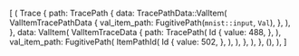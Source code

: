 [
    (
        Trace {
            path: TracePath {
                data: TracePathData::ValItem(
                    ValItemTracePathData {
                        val_item_path: FugitivePath(`mnist::input`, `Val`),
                    },
                ),
            },
            data: ValItem(
                ValItemTraceData {
                    path: TracePath(
                        Id {
                            value: 488,
                        },
                    ),
                    val_item_path: FugitivePath(
                        ItemPathId(
                            Id {
                                value: 502,
                            },
                        ),
                    ),
                },
            ),
        },
        (),
    ),
]